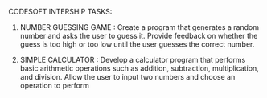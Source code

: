 CODESOFT INTERSHIP TASKS:

1.  NUMBER GUESSING GAME :   Create a program that generates a random number and asks the
 user to guess it. Provide feedback on whether the guess is too
 high or too low until the user guesses the correct number.

2. SIMPLE CALCULATOR :  Develop a calculator program that performs basic arithmetic
 operations such as addition, subtraction, multiplication, and
 division. Allow the user to input two numbers and choose an
 operation to perform
